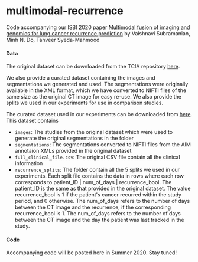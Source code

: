 # multimodal-recurrence
Code accompanying our ISBI 2020 paper 
[Multimodal fusion of imaging and genomics for lung cancer recurrence prediction](https://arxiv.org/pdf/2002.01982.pdf)
by Vaishnavi Subramanian, Minh N. Do, Tanveer Syeda-Mahmood

#### Data
The original dataset can be downloaded from the TCIA repository [here](https://wiki.cancerimagingarchive.net/display/Public/NSCLC+Radiogenomics).

We also provide a curated dataset containing the images and segmentations we generated and used. The segmentations were originally available in the XML format, which we have converted to NIFTI files of the same size as the original CT image for easy re-use. We also provide the splits we used in our experiments for use in comparison studies. 

The curated dataset used in our experiments can be downloaded from [here](https://uofi.box.com/v/nsclc-radiogenomics-curated). This dataset contains

- ``images``: The studies from the original dataset which were used to generate the original segmentations in the folder
- ``segmentations``: The segmentations converted to NIFTI files from the AIM annotaion XMLs provided in the original dataset
- ``full_clinical_file.csv``: The original CSV file contain all the clinical information
- ``recurrence_splits``: The folder contain all the 5 splits we used in our experiments. Each split file contains the data in rows where each row corresponds to patient_ID | num_of_days | recurrence_bool. The patient_ID is the same as that provided in the original dataset. The value recurrence_bool is 1 if the patient's cancer recurred within the study period, and 0 otherwise. The num_of_days refers to the number of days between the CT image and the recurrence, if the corresponding recurrence_bool is 1. The num_of_days refers to the number of days between the CT image and the day the patient was last tracked in the study. 

#### Code
Accompanying code will be posted here in Summer 2020. Stay tuned!
